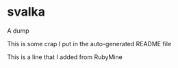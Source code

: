 svalka
======

A dump

This is some crap I put in the auto-generated README file

This is a line that I added from RubyMine
